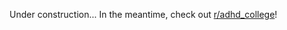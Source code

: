 Under construction... In the meantime, check out [r/adhd_college](https://reddit.com/r/adhd_college)!
